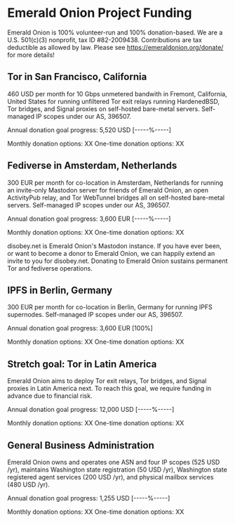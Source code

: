 # Emerald Onion Project Funding

Emerald Onion is 100% volunteer-run and 100% donation-based. We are a U.S. 501(c)(3) nonprofit, tax ID #82-2009438. Contributions are tax deductible as allowed by law. Please see https://emeraldonion.org/donate/ for more details!

## Tor in San Francisco, California

460 USD per month for 10 Gbps unmetered bandwith in Fremont, California, United States for running unfiltered Tor exit relays running HardenedBSD, Tor bridges, and Signal proxies on self-hosted bare-metal servers. Self-managed IP scopes under our AS, 396507.

Annual donation goal progress: 5,520 USD [-----%-----]

Monthly donation options: XX
One-time donation options: XX

## Fediverse in Amsterdam, Netherlands

300 EUR per month for co-location in Amsterdam, Netherlands for running an invite-only Mastodon server for friends of Emerald Onion, an open ActivityPub relay, and Tor WebTunnel bridges all on self-hosted bare-metal servers. Self-managed IP scopes under our AS, 396507.

Annual donation goal progress: 3,600 EUR [-----%-----]

Monthly donation options: XX
One-time donation options: XX

disobey.net is Emerald Onion's Mastodon instance. If you have ever been, or want to become a donor to Emerald Onion, we can happily extend an invite to you for disobey.net. Donating to Emerald Onion sustains permanent Tor and fediverse operations.

## IPFS in Berlin, Germany

300 EUR per month for co-location in Berlin, Germany for running IPFS supernodes. Self-managed IP scopes under our AS, 396507.

Annual donation goal progress: 3,600 EUR [100%]

Monthly donation options: XX
One-time donation options: XX

## Stretch goal: Tor in Latin America

Emerald Onion aims to deploy Tor exit relays, Tor bridges, and Signal proxies in Latin America next. To reach this goal, we require funding in advance due to financial risk.

Annual donation goal progress: 12,000 USD [-----%-----]

Monthly donation options: XX
One-time donation options: XX

## General Business Administration

Emerald Onion owns and operates one ASN and four IP scopes (525 USD /yr), maintains Washington state registration (50 USD /yr), Washington state registered agent services (200 USD /yr), and physical mailbox services (480 USD /yr).

Annual donation goal progress: 1,255 USD [-----%-----]

Monthly donation options: XX
One-time donation options: XX


